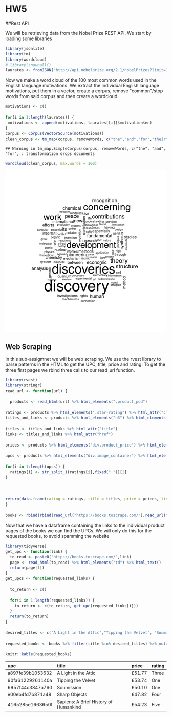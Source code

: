 # HW5

##Rest API

We will be retrieving data from the Nobel Prize REST API. We start by loading some libraries


``` r
library(jsonlite)
library(tm)
library(wordcloud)
# library(snowballC)
laurates <- fromJSON("http://api.nobelprize.org/2.1/nobelPrizes?limit=100000&nobelPrizeYear=1901&yearTo=2024")$nobelPrizes$laureates
```
Now we make a word cloud of the 100 most common words used in the English language motivations. We extract the individual English language motivations, put them in a vector, create a corpus, remove "common"/stop words from said corpus and then create a wordcloud.

``` r
motivations <- c()

for(i in 1:length(laurates)) {
 motivations <- append(motivations, laurates[[i]]$motivation$en)
}
corpus <- Corpus(VectorSource(motivations))
clean_corpus <- tm_map(corpus, removeWords, c("the","and","for","their","his","her","which","with","has","who","they","that","into","are"))
```

```
## Warning in tm_map.SimpleCorpus(corpus, removeWords, c("the", "and", "for", : transformation drops documents
```

``` r
wordcloud(clean_corpus, max.words = 100)
```

![plot of chunk unnamed-chunk-2](figure/unnamed-chunk-2-1.png)

## Web Scraping
In this sub-assigmnet we will be web scraping. We use the rvest library to parse patterns in the HTML to get the UPC, title, price and rating. To get the three first pages we rbind three calls to our read_url function.

``` r
library(rvest)
library(stringr)
read_url <- function(url) {
  
  products <- read_html(url) %>% html_elements(".product_pod")

ratings <- products %>% html_elements(".star-rating") %>% html_attr("class")
titles_and_links <- products %>% html_elements("h3") %>% html_elements("a")

titles <- titles_and_links %>% html_attr("title")
links <- titles_and_links %>% html_attr("href")

prices <- products %>% html_elements("div.product_price") %>% html_elements("p.price_color") %>% html_text()

upcs <- products %>% html_elements("div.image_container") %>% html_elements("a") %>% html_elements("img") %>% html_attr("src")

for(i in 1:length(upcs)) {
  ratings[i] <- str_split_1(ratings[i],fixed(" "))[2]
}



return(data.frame(rating = ratings, title = titles, price = prices, links = links))
}

books <- rbind(rbind(read_url("https://books.toscrape.com/"),read_url("https://books.toscrape.com/catalogue/page-2.html")),read_url("https://books.toscrape.com/catalogue/page-3.html"))
```
Now that we have a dataframe containing the links to the individual product pages of the books we can find the UPCs. We will only do this for the requested books, to avoid spamming the website


``` r
library(tidyverse)
get_upc <- function(link) {
  to_read <- paste0("https://books.toscrape.com/",link)
  page <- read_html(to_read) %>% html_elements("td") %>% html_text()
  return(page[1])
}
get_upcs <- function(requested_links) {
  
  to_return <- c()
  
  for(i in 1:length(requested_links)) {
    to_return <- c(to_return, get_upc(requested_links[i]))
  }
  return(to_return)
}

desired_titles <- c("A Light in the Attic","Tipping the Velvet", "Soumission","Sharp Objects", "Sapiens: A Brief History of Humankind")

requested_books <- books %>% filter(title %in% desired_titles) %>% mutate(upc = get_upcs(links)) %>% relocate(upc, title, price, rating) %>% select(-links)

knitr::kable(requested_books)
```



|upc              |title                                 |price  |rating |
|:----------------|:-------------------------------------|:------|:------|
|a897fe39b1053632 |A Light in the Attic                  |£51.77 |Three  |
|90fa61229261140a |Tipping the Velvet                    |£53.74 |One    |
|6957f44c3847a760 |Soumission                            |£50.10 |One    |
|e00eb4fd7b871a48 |Sharp Objects                         |£47.82 |Four   |
|4165285e1663650f |Sapiens: A Brief History of Humankind |£54.23 |Five   |
